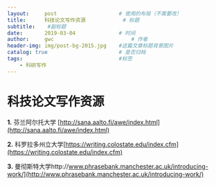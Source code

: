 ```yaml
---
layout:     post   				    # 使用的布局（不需要改）
title:      科技论文写作资源			# 标题 
subtitle:    #副标题
date:       2019-03-04 				# 时间
author:     gwc 						# 作者
header-img: img/post-bg-2015.jpg 	#这篇文章标题背景图片
catalog: true 						# 是否归档
tags:								#标签
    - 科研写作
---
```


# 科技论文写作资源

**1.** 芬兰阿尔托大学 [http://sana.aalto.fi/awe/index.html](http://sana.aalto.fi/awe/index.html)

**2.** 科罗拉多州立大学[https://writing.colostate.edu/index.cfm](https://writing.colostate.edu/index.cfm)

**3.** 曼彻斯特大学http://www.phrasebank.manchester.ac.uk/introducing-work/](http://www.phrasebank.manchester.ac.uk/introducing-work/)

